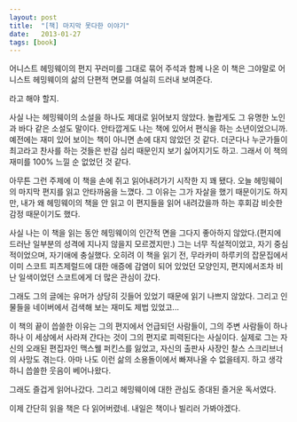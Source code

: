 ```yaml
---
layout: post
title:  "[책] 마지막 못다한 이야기"
date:   2013-01-27
tags: [book]
---
```


  어니스트 헤밍웨이의 편지 꾸러미를 그대로 묶어 주석과 함께 나온 이 책은 그야말로 어니스트 헤밍웨이의 삶의 단편적 면모를 여실히 드러내 보여준다. 

  라고 해야 할지. 

  사실 나는 헤밍웨이의 소설을 하나도 제대로 읽어보지 않았다. 놀랍게도 그 유명한 노인과 바다 같은 소설도 말이다. 안타깝게도 나는 책에 있어서 편식을 하는 소년이었으니까. 예전에는 재미 있어 보이는 책이 아니면 손에 대지 않았던 것 같다. 더군다나 누군가들이 최고라고 찬사를 하는 것들은 반감 심리 때문인지 보기 싫어지기도 하고. 그래서 이 책의 재미를 100% 느낄 순 없었던 것 같다. 

  아무튼 그런 주제에 이 책을 손에 쥐고 읽어내려가기 시작한 지 꽤 됐다. 오늘 헤밍웨이의 마지막 편지를 읽고 안타까움을 느꼈다. 그 이유는 그가 자살을 했기 때문이기도 하지만, 내가 왜 헤밍웨이의 책을 안 읽고 이 편지들을 읽어 내려갔을까 하는 후회감 비슷한 감정 때문이기도 했다. 

  사실 나는 이 책을 읽는 동안 헤밍웨이의 인간적 면을 그다지 좋아하지 않았다.(편지에 드러난 일부분의 성격에 지나지 않을지 모르겠지만.) 그는 너무 직설적이었고, 자기 중심적이었으며, 자기애에 충실했다. 오히려 이 책을 읽기 전, 무라카미 하루키의 잡문집에서 이미 스코트 피츠제럴드에 대한 애증에 감염이 되어 있었던 모양인지, 편지에서조차 비난 일색이었던 스코트에게 더 많은 관심이 갔다. 

  그래도 그의 글에는 유머가 상당히 깃들어 있었기 때문에 읽기 나쁘지 않았다. 그리고 인물들을 네이버에서 검색해 보는 재미도 제법 있었고... 

  이 책의 끝이 씁쓸한 이유는 그의 편지에서 언급되던 사람들이, 그의 주변 사람들이 하나 하나 이 세상에서 사라져 간다는 것이 그의 편지로 피력된다는 사실이다. 실제로 그는 자신의 오래된 편집자인 맥스웰 퍼킨스를 잃었고, 자신의 출판사 사장인 찰스 스크리브너의 사망도 겪는다. 아마 나도 이런 삶의 소용돌이에서 빠져나올 수 없을테지. 하고 생각하니 씁쓸한 웃음이 베어나왔다. 

  그래도 즐겁게 읽어나갔다. 그리고 헤밍웨이에 대한 관심도 증대된 즐거운 독서였다. 

  이제 간단히 읽을 책은 다 읽어버렸네. 내일은 책이나 빌리러 가봐야겠다.